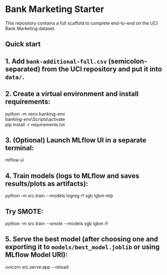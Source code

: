 # Bank Marketing Starter

This repository contains a full scaffold to complete end-to-end on the UCI Bank Marketing dataset.

## Quick start
## 1. Add `bank-additional-full.csv` (semicolon-separated) from the UCI repository and put it into `data/`.
## 2. Create a virtual environment and install requirements:
   python -m venv banking-env </br>
   banking-env\Scripts\activate </br>
   pip install -r requirements.txt </br>

## 3. (Optional) Launch MLflow UI in a separate terminal:
   mlflow ui

## 4. Train models (logs to MLflow and saves results/plots as artifacts):
   python -m src.train --models logreg rf xgb lgbm mlp
   
## Try SMOTE:
   python -m src.train --smote --models xgb lgbm rf

## 5. Serve the best model (after choosing one and exporting it to `models/best_model.joblib` or using MLflow Model URI):
   uvicorn src.serve:app --reload

